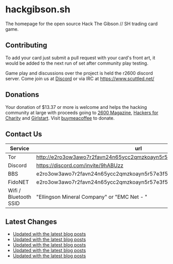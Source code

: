 # hackgibson.sh
The homepage for the open source Hack The Gibson // SH trading card game.


## Contributing

To add your card just submit a pull request with your card's front art, it would be added to the next run of set after community play testing.

Game play and discussions over the project is held the r2600 discord server. Come join us at [Discord](https://discord.com/invite/9hABUzz) or via IRC at https://www.scuttled.net/


## Donations

Your donation of $13.37 or more is welcome and helps the hacking community at large with proceeds going to [2600 Magazine](https://2600.com/), [Hackers for Charity](https://hackersforcharity.org) and [Girlstart](https://girlstart.org).  Visit [buymeacoffee](https://www.buymeacoffee.com/hackgibson.sh) to donate.


## Contact Us

Service | url
-|-
Tor | http://e2ro3ow3awo7r2favn24n65ycc2qmzkoayn5r57e3f56nvjwdcgg32ad.onion
Discord | https://discord.com/invite/9hABUzz
BBS | e2ro3ow3awo7r2favn24n65ycc2qmzkoayn5r57e3f56nvjwdcgg32ad.onion:23
FidoNET | e2ro3ow3awo7r2favn24n65ycc2qmzkoayn5r57e3f56nvjwdcgg32ad.onion:24554
Wifi / Bluetooth SSID | "Ellingson Mineral Company" or "EMC Net - <fidonet address>"

## Latest Changes
<!-- BLOG-POST-LIST:START -->
- [Updated with the latest blog posts](https://github.com/DFW2600/hackgibson.sh/commit/f4df125645efdaa86eba496d6c64a0010a05e824)
- [Updated with the latest blog posts](https://github.com/DFW2600/hackgibson.sh/commit/6a5c9bedd1973cfd070ae7da4df42765c42f05bd)
- [Updated with the latest blog posts](https://github.com/DFW2600/hackgibson.sh/commit/6ed299ab8cfcf818f888f723449c2d5b98f9b15d)
- [Updated with the latest blog posts](https://github.com/DFW2600/hackgibson.sh/commit/2ea3fa4e09106c584da592e17ee6b237d329f74e)
- [Updated with the latest blog posts](https://github.com/DFW2600/hackgibson.sh/commit/5baad3b036896da0875bfee3713fc16b74170538)
<!-- BLOG-POST-LIST:END -->
